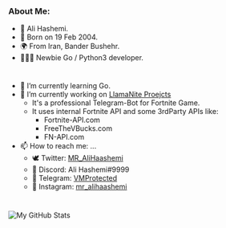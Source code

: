 <h3> About Me: </h3>

- 👤 Ali Hashemi.
- 🍃 Born on 19 Feb 2004.
- 🌍 From Iran, Bander Bushehr.
- 👨🏻‍💻 Newbie Go / Python3 developer.

<h1></h1>

- 🌱 I’m currently learning Go.
- 🤖 I’m currently working on [LlamaNite Proejcts](https://github.com/LlamaNite)
  - It's a professional Telegram-Bot for Fortnite Game.
  - It uses internal Fortnite API and some 3rdParty APIs like:
    - Fortnite-API.com
    - FreeTheVBucks.com
    - FN-API.com
- 📫 How to reach me: ...
  - 🕊 Twitter: [MR_AliHaashemi](https://twitter.com/MR_AliHaashemi)
  - 🤖 Discord: Ali Hashemi#9999
  - 🚀 Telegram: [VMProtected](http://t.me/VMProtected)
  - 📸 Instagram: [mr_alihaashemi](https://instagram.com/mr_alihaashemi)

<h1></h1>

![My GitHub Stats](https://github-readme-stats.vercel.app/api?username=MR-AliHaashemi&count_private=true&show_icons=true&theme=material-palenight)
